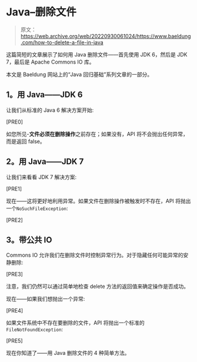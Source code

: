# Java–删除文件

> 原文：<https://web.archive.org/web/20220930061024/https://www.baeldung.com/how-to-delete-a-file-in-java>

这篇简短的文章展示了如何用 Java 删除文件——首先使用 JDK 6，然后是 JDK 7，最后是 Apache Commons IO 库。

本文是 Baeldung 网站上的“Java 回归基础”系列文章的一部分。

## **1。用 Java——JDK 6**

让我们从标准的 Java 6 解决方案开始:

[PRE0]

如您所见-**文件必须在删除操作**之前存在；如果没有，API 将不会抛出任何异常，而是返回 false。

## **2。用 Java——JDK 7**

让我们来看看 JDK 7 解决方案:

[PRE1]

现在——这将更好地利用异常。如果文件在删除操作被触发时不存在，API 将抛出一个`NoSuchFileException`:

[PRE2]

## **3。带公共 IO**

Commons IO 允许我们在删除文件时控制异常行为。对于隐藏任何可能异常的安静删除:

[PRE3]

注意，我们仍然可以通过简单地检查 delete 方法的返回值来确定操作是否成功。

现在——如果我们想抛出一个异常:

[PRE4]

如果文件系统中不存在要删除的文件，API 将抛出一个标准的`FileNotFoundException`:

[PRE5]

现在你知道了——用 Java 删除文件的 4 种简单方法。